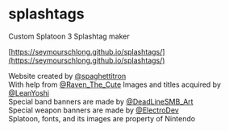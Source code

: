 # splashtags
Custom Splatoon 3 Splashtag maker

[https://seymourschlong.github.io/splashtags/](https://seymourschlong.github.io/splashtags/)


Website created by [@spaghettitron](https://twitter.com/spaghettitron/)  
With help from [@Raven_The_Cute](https://twitter.com/Raven_The_Cute/)
Images and titles acquired by [@LeanYoshi](https://twitter.com/LeanYoshi/)  
Special band banners are made by [@DeadLineSMB_Art](https://twitter.com/DeadLineSMB_Art)  
Special weapon banners are made by [@ElectroDev](https://twitter.com/EIectroDev)  
Splatoon, fonts, and its images are property of Nintendo  
